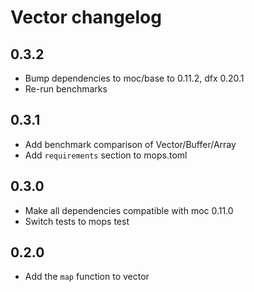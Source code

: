 # Vector changelog

## 0.3.2

* Bump dependencies to moc/base to 0.11.2, dfx 0.20.1
* Re-run benchmarks

## 0.3.1

* Add benchmark comparison of Vector/Buffer/Array
* Add `requirements` section to mops.toml

## 0.3.0

* Make all dependencies compatible with moc 0.11.0
* Switch tests to mops test

## 0.2.0

* Add the `map` function to vector
